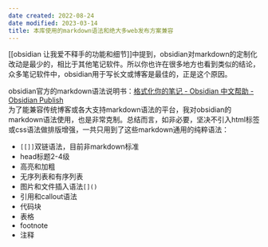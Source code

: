 ```yaml
---
date created: 2022-08-24
date modified: 2023-03-14
title: 本库使用的markdown语法和绝大多web发布方案兼容
---
```

[[obsidian 让我爱不释手的功能和细节]]中提到，obsidian对markdown的定制化改动是最少的，相比于其他笔记软件。所以你也许在很多地方也看到类似的结论，众多笔记软件中，obsidian用于写长文或博客是最佳的，正是这个原因。

obsidian官方的markdown语法说明书：[格式化你的笔记 - Obsidian 中文帮助 - Obsidian Publish](https://publish.obsidian.md/help-zh/%E4%BD%BF%E7%94%A8%E6%8C%87%E5%8D%97/%E6%A0%BC%E5%BC%8F%E5%8C%96%E4%BD%A0%E7%9A%84%E7%AC%94%E8%AE%B0)  
为了能兼容传统博客或各大支持markdown语法的平台，我对obsidian的markdown语法使用，也是非常克制。总结而言，如非必要，坚决不引入html标签或css语法做排版增强，一共只用到了这些markdown通用的纯粹语法：

- `[[]]`双链语法，目前非markdown标准
- head标题2-4级
- 高亮和加粗
- 无序列表和有序列表
- 图片和文件插入语法`[]()`
- 引用和callout语法
- 代码块
- 表格
- footnote
- 注释